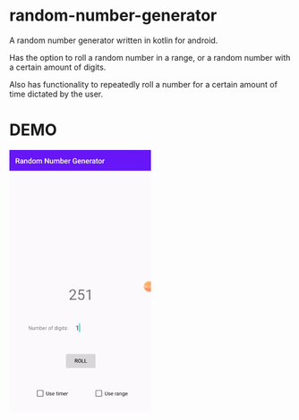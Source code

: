 # random-number-generator

A random number generator written in kotlin for android. 

Has the option to roll a random number in a range, or a random number with a certain amount of digits. 

Also has functionality to repeatedly roll a number for a certain amount of time dictated by the user.


# DEMO


![demo of app](demo/randomnumber.gif)
